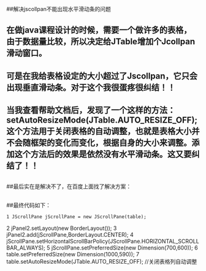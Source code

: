 ##解决jscollpan不能出现水平滑动条的问题

##
## 在做java课程设计的时候，需要一个做许多的表格，由于数据量比较，所以决定给JTable增加个Jcollpan滑动窗口。

##
## 可是在我给表格设定的大小超过了Jscollpan，它只会出现垂直滑动条。对于这个我很蛋疼很纠结！！

##
## 当我查看帮助文档后，发现了一个这样的方法：setAutoResizeMode(JTable.AUTO_RESIZE_OFF);这个方法用于关闭表格的自动调整，也就是表格大小并不会随框架的变化而变化，根据自身的大小来调整。添加这个方法后的效果是依然没有水平滑动条。这又要纠结了！！

##
##最后实在是解决不了，在百度上面找了解决方案：

##
##最终代码如下：	1 JScrollPane jScrollPane = new JScrollPane(table);2 jPanel2.setLayout(new BorderLayout());3 jPanel2.add(jScrollPane,BorderLayout.CENTER);4 jScrollPane.setHorizontalScrollBarPolicy(JScrollPane.HORIZONTAL_SCROLLBAR_ALWAYS);5 jScrollPane.setPreferredSize(new Dimension(700,600));6 table.setPreferredSize(new Dimension(1000,590));7 table.setAutoResizeMode(JTable.AUTO_RESIZE_OFF);       //关闭表格列自动调整

##
##

##
##

##
##